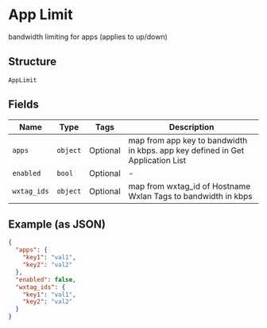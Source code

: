 
# App Limit

bandwidth limiting for apps (applies to up/down)

## Structure

`AppLimit`

## Fields

| Name | Type | Tags | Description |
|  --- | --- | --- | --- |
| `apps` | `object` | Optional | map from app key to bandwidth in kbps. app key defined in Get Application List |
| `enabled` | `bool` | Optional | - |
| `wxtag_ids` | `object` | Optional | map from wxtag_id of Hostname Wxlan Tags to bandwidth in kbps |

## Example (as JSON)

```json
{
  "apps": {
    "key1": "val1",
    "key2": "val2"
  },
  "enabled": false,
  "wxtag_ids": {
    "key1": "val1",
    "key2": "val2"
  }
}
```

